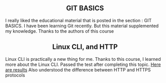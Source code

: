 <h2 align="center">GIT BASICS </h2>
I really liked the educational material that is posted in the section : GIT BASICS. I have been learning Git recently. But this material supplemented my knowledge. Thanks to the authors of this course

<h2  align="center">Linux CLI, and HTTP</h2>
Linux CLI is practically a new thing for me. Thanks to this course, I learned more about the Linux CLI.  Passed the test after completing this topic.
 <a href="https://drive.google.com/drive/u/0/folders/1HE2_8Aj4_WB7m3R0HzXHty8_-UeUDDh-">Here are results</a> 
Also understood the difference between HTTP and HTTPS protocols
